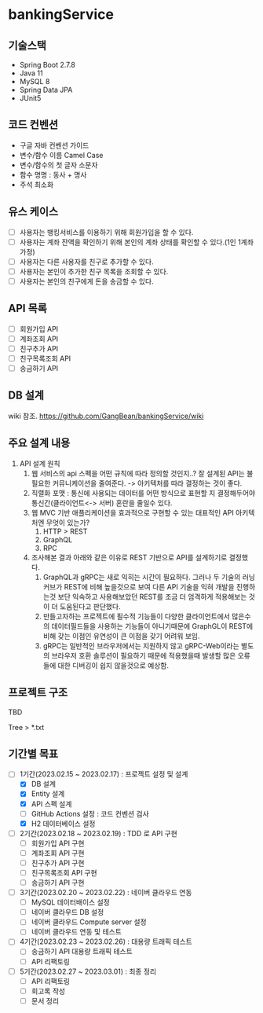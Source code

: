 # bankingService

## 기술스택
- Spring Boot 2.7.8
- Java 11
- MySQL 8
- Spring Data JPA
- JUnit5

## 코드 컨벤션
- 구글 자바 컨벤션 가이드
- 변수/함수 이름 Camel Case
- 변수/함수의 첫 글자 소문자
- 함수 명명 : 동사 + 명사
- 주석 최소화

## 유스 케이스
 - [ ] 사용자는 뱅킹서비스를 이용하기 위해 회원가입을 할 수 있다.
 - [ ] 사용자는 계좌 잔액을 확인하기 위해 본인의 계좌 상태를 확인할 수 있다.(1인 1계좌 가정)
 - [ ] 사용자는 다른 사용자를 친구로 추가할 수 있다.
 - [ ] 사용자는 본인이 추가한 친구 목록을 조회할 수 있다.
 - [ ] 사용자는 본인의 친구에게 돈을 송금할 수 있다.

## API 목록
 - [ ] 회원가입 API
 - [ ] 계좌조회 API
 - [ ] 친구추가 API
 - [ ] 친구목록조회 API
 - [ ] 송금하기 API

## DB 설계
wiki 참조.
https://github.com/GangBean/bankingService/wiki

## 주요 설계 내용
 1. API 설계 원칙
    1. 웹 서비스의 api 스펙을 어떤 규칙에 따라 정의할 것인지..? 잘 설계된 API는 불필요한 커뮤니케이션을 줄여준다. -> 아키텍처를 따라 결정하는 것이 좋다.
    2. 직렬화 포맷 : 통신에 사용되는 데이터를 어떤 방식으로 표현할 지 결정해두어야 통신간(클라이언트<-> 서버) 혼란을 줄일수 있다.
    3. 웹 MVC 기반 애플리케이션을 효과적으로 구현할 수 있는 대표적인 API 아키텍처엔 무엇이 있는가?
       1. HTTP > REST
       2. GraphQL
       3. RPC
    4. 조사해본 결과 아래와 같은 이유로 REST 기반으로 API를 설계하기로 결정했다.
       1. GraphQL과 gRPC는 새로 익히는 시간이 필요하다. 그러나 두 기술의 러닝커브가 REST에 비해 높을것으로 보여 다른 API 기술을 익혀 개발을 진행하는것 보단 익숙하고 사용해보았던 REST를 조금 더 엄격하게 적용해보는 것이 더 도움된다고 판단했다.
       2. 만들고자하는 프로젝트에 필수적 기능들이 다양한 클라이언트에서 많은수의 데이터필드들을 사용하는 기능들이 아니기때문에 GraphGL이 REST에 비해 갖는 이점인 유연성이 큰 이점을 갖기 어려워 보임.
       3. gRPC는 일반적인 브라우저에서는 지원하지 않고 gRPC-Web이라는 별도의 브라우저 호환 솔루션이 필요하기 때문에 적용했을때 발생할 많은 오류들에 대한 디버깅이 쉽지 않을것으로 예상함.

## 프로젝트 구조
TBD

Tree > *.txt

## 기간별 목표
- [ ] 1기간(2023.02.15 ~ 2023.02.17) : 프로젝트 설정 및 설계
  - [x] DB 설계
  - [x] Entity 설계
  - [x] API 스펙 설계
  - [ ] GitHub Actions 설정 : 코드 컨벤션 검사
  - [x] H2 데이터베이스 설정
- [ ] 2기간(2023.02.18 ~ 2023.02.19) : TDD 로 API 구현
  - [ ] 회원가입 API 구현
  - [ ] 계좌조회 API 구현
  - [ ] 친구추가 API 구현
  - [ ] 친구목록조회 API 구현
  - [ ] 송금하기 API 구현
- [ ] 3기간(2023.02.20 ~ 2023.02.22) : 네이버 클라우드 연동
  - [ ] MySQL 데이터배이스 설정
  - [ ] 네이버 클라우드 DB 설정
  - [ ] 네이버 클라우드 Compute server 설정
  - [ ] 네이버 클라우드 연동 및 테스트
- [ ] 4기간(2023.02.23 ~ 2023.02.26) : 대용량 트래픽 테스트
  - [ ] 송금하기 API 대용량 트래픽 테스트
  - [ ] API 리팩토링
- [ ] 5기간(2023.02.27 ~ 2023.03.01) : 최종 정리
  - [ ] API 리팩토링
  - [ ] 회고록 작성
  - [ ] 문서 정리